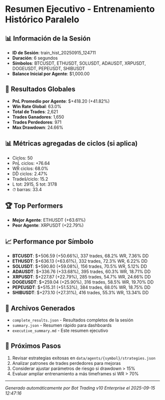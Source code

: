 # Resumen Ejecutivo - Entrenamiento Histórico Paralelo

## 📊 Información de la Sesión
- **ID de Sesión**: train_hist_20250915_124711
- **Duración**: 6 segundos
- **Símbolos**: BTCUSDT, ETHUSDT, SOLUSDT, ADAUSDT, XRPUSDT, DOGEUSDT, PEPEUSDT, SHIBUSDT
- **Balance Inicial por Agente**: $1,000.00

## 🎯 Resultados Globales
- **PnL Promedio por Agente**: $+418.20 (+41.82%)
- **Win Rate Global**: 63.0%
- **Total de Trades**: 2,621
- **Trades Ganadores**: 1,650
- **Trades Perdedores**: 971
- **Max Drawdown**: 24.66%

## 📊 Métricas agregadas de ciclos (si aplica)
- Ciclos: 50
- PnL̄ ciclos: +76.64
- WR̄ ciclos: 68.0%
- DD̄ ciclos: 2.47%
- Trades̄/ciclo: 15.2
- L tot: 2915, S tot: 3178
- ⏱̄ barras: 33.4


## 🏆 Top Performers
- **Mejor Agente**: ETHUSDT (+63.61%)
- **Peor Agente**: XRPUSDT (+22.79%)

## 📈 Performance por Símbolo
- **BTCUSDT**: $+506.59 (+50.66%), 337 trades, 68.2% WR, 7.36% DD
- **ETHUSDT**: $+636.13 (+63.61%), 332 trades, 72.3% WR, 6.22% DD
- **SOLUSDT**: $+590.80 (+59.08%), 156 trades, 70.5% WR, 5.12% DD
- **ADAUSDT**: $+336.76 (+33.68%), 395 trades, 60.3% WR, 18.71% DD
- **XRPUSDT**: $+227.87 (+22.79%), 285 trades, 54.7% WR, 24.66% DD
- **DOGEUSDT**: $+259.04 (+25.90%), 316 trades, 58.5% WR, 19.70% DD
- **PEPEUSDT**: $+515.31 (+51.53%), 384 trades, 68.0% WR, 18.75% DD
- **SHIBUSDT**: $+273.10 (+27.31%), 416 trades, 55.3% WR, 13.34% DD

## 📁 Archivos Generados
- `complete_results.json` - Resultados completos de la sesión
- `summary.json` - Resumen rápido para dashboards
- `executive_summary.md` - Este resumen ejecutivo

## 🎯 Próximos Pasos
1. Revisar estrategias exitosas en `data/agents/{symbol}/strategies.json`
2. Analizar patrones de trades perdedores para mejoras
3. Considerar ajustar parámetros de riesgo si drawdown > 15%
4. Evaluar ampliar entrenamiento a más timeframes si WR > 70%

---
*Generado automáticamente por Bot Trading v10 Enterprise el 2025-09-15 12:47:16*
